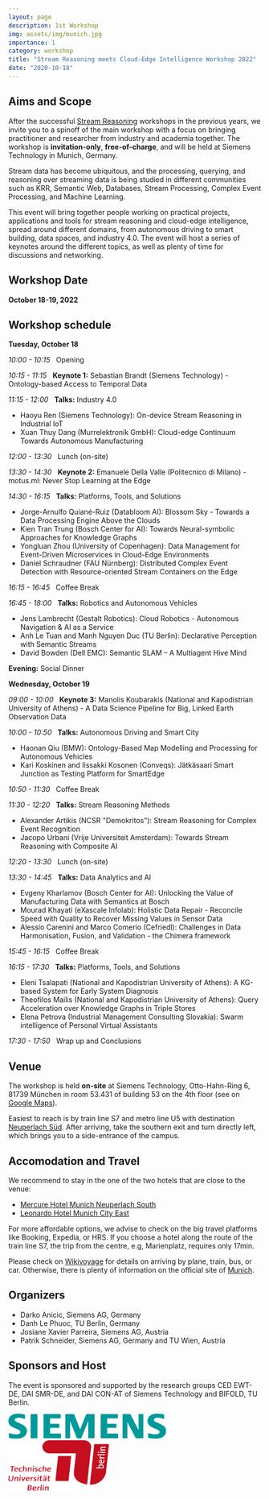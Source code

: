 ```yaml
---
layout: page
description: 1st Workshop
img: assets/img/munich.jpg
importance: 1
category: workshop
title: "Stream Reasoning meets Cloud-Edge Intelligence Workshop 2022"
date: "2020-10-18"
---
```


## Aims and Scope

  After the successful <a href="https://streamreasoning.org/events/">Stream Reasoning</a> workshops in the previous years,
  we invite you to a spinoff of the main workshop with a focus on
  bringing practitioner and researcher from industry and academia together.
  The workshop is **invitation-only**, **free-of-charge**, and will be held at Siemens
  Technology in Munich, Germany.

  Stream data has become ubiquitous, and the processing, querying, and reasoning over
  streaming data is being studied in different communities such as KRR, Semantic Web,
  Databases, Stream Processing, Complex Event Processing, and Machine Learning.

  This event will bring together people working on practical projects, applications and
  tools for stream reasoning and cloud-edge intelligence, spread around different domains,
  from autonomous driving to smart building, data spaces, and industry 4.0. The event will host a series
  of keynotes around the different topics, as well as plenty of time for
  discussions and networking.

## Workshop Date

**October 18-19, 2022**

## Workshop schedule

**Tuesday, October 18**
<br>

<em>10:00 - 10:15</em>  &nbsp; Opening

<em>10:15 - 11:15</em>  &nbsp; <span class="title-color"> **Keynote 1:** Sebastian Brandt (Siemens Technology) - Ontology-based Access to Temporal Data </span>
<br>

<em>11:15 - 12:00</em> &nbsp; **Talks:** Industry 4.0
- Haoyu Ren (Siemens Technology): On-device Stream Reasoning in Industrial IoT
- Xuan Thuy Dang (Murrelektronik GmbH): Cloud-edge Continuum Towards Autonomous Manufacturing

<em>12:00 - 13:30</em> &nbsp; Lunch (on-site)
<br>

<em>13:30 - 14:30</em> &nbsp; <span class="title-color"> **Keynote 2:** Emanuele Della Valle (Politecnico di Milano) - motus.ml: Never Stop Learning at the Edge </span>
<br>

<em>14:30 - 16:15</em> &nbsp; **Talks:** Platforms, Tools, and Solutions
- Jorge-Arnulfo Quiané-Ruiz (Databloom AI): Blossom Sky - Towards a Data Processing Engine Above the Clouds
- Kien Tran Trung (Bosch Center for AI): Towards Neural-symbolic Approaches for Knowledge Graphs
- Yongluan Zhou (University of Copenhagen): Data Management for Event-Driven Microservices in Cloud-Edge Environments
- Daniel Schraudner (FAU Nürnberg): Distributed Complex Event Detection with Resource-oriented Stream Containers on the Edge

<em>16:15 - 16:45</em> &nbsp; Coffee Break
<br>

<em>16:45 - 18:00</em> &nbsp; **Talks:** Robotics and Autonomous Vehicles
- Jens Lambrecht (Gestalt Robotics): Cloud Robotics - Autonomous Navigation & AI as a Service
- Anh Le Tuan and Manh Nguyen Duc (TU Berlin): Declarative Perception with Semantic Streams
- David Bowden (Dell EMC): Semantic SLAM – A Multiagent Hive Mind

<b>Evening:</b> Social Dinner
<br>

**Wednesday, October 19**
<br>

<em>09:00 - 10:00</em> &nbsp; <span class="title-color"> **Keynote 3:** Manolis Koubarakis (National and Kapodistrian University of Athens) - A Data Science Pipeline for Big, Linked Earth Observation Data</span>
<br>

<em>10:00 - 10:50</em> &nbsp; **Talks:** Autonomous Driving and Smart City
- Haonan Qiu (BMW): Ontology-Based Map Modelling and Processing for Autonomous Vehicles
- Kari Koskinen and Iissakki Kosonen (Conveqs): Jätkäsaari Smart Junction as Testing Platform for SmartEdge

<em>10:50 - 11:30</em> &nbsp; Coffee Break
<br>

<em>11:30 - 12:20</em> &nbsp; **Talks:** Stream Reasoning Methods
- Alexander Artikis (NCSR "Demokritos"): Stream Reasoning for Complex Event Recognition
- Jacopo Urbani (Vrije Universiteit Amsterdam): Towards Stream Reasoning with Composite AI

<em>12:20 - 13:30</em> &nbsp; Lunch (on-site)
<br>

<em>13:30 - 14:45</em> &nbsp; **Talks:** Data Analytics and AI
- Evgeny Kharlamov (Bosch Center for AI): Unlocking the Value of Manufacturing Data with Semantics at Bosch
- Mourad Khayati (eXascale Infolab): Holistic Data Repair - Reconcile Speed with Quality to Recover Missing Values in Sensor Data
- Alessio Carenini and Marco Comerio (Cefriedl): Challenges in Data Harmonisation, Fusion, and Validation - the Chimera framework

<em>15:45 - 16:15</em> &nbsp; Coffee Break
<br>

<em>16:15 - 17:30</em> &nbsp; **Talks:** Platforms, Tools, and Solutions
- Eleni Tsalapati (National and Kapodistrian University of Athens): A KG-based System for Early System Diagnosis
- Theofilos Mailis (National and Kapodistrian University of Athens): Query Acceleration over Knowledge Graphs in Triple Stores
- Elena Petrova (Industrial Management Consulting Slovakia): Swarm intelligence of Personal Virtual Assistants

<em>17:30 - 17:50</em> &nbsp; Wrap up and Conclusions


## Venue

The workshop is held **on-site** at Siemens Technology, Otto-Hahn-Ring 6, 81739 München
 in room 53.431 of building 53 on the 4th floor (see on <a href="https://goo.gl/maps/HSFvAvcAAqFojVFr5">Google Maps</a>).

Easiest to reach is by train line S7 and metro line U5 with destination
<a href="https://www.mvv-muenchen.de/plaene-bahnhoefe/bahnhofsinformation/station/neuperlach-sued/index.html">Neuperlach Süd</a>.
After arriving, take the southern exit and turn directly left, which brings you to a side-entrance of the campus.


## Accomodation and Travel


We recommend to stay in the one of the two hotels that are close to the venue:


- <a href="https://all.accor.com/hotel/0792/index.en.shtml">Mercure Hotel Munich Neuperlach South</a>
- <a href="https://www.leonardo-hotels.com/munich/leonardo-hotel-munich-city-east">Leonardo Hotel Munich City East</a>


For more affordable options, we advise to check on the big travel platforms like Booking, Expedia, or HRS.
If you choose a hotel along the route of the train line S7, the trip from the centre, e.g, Marienplatz,
requires only 17min.


Please check on <a href="https://en.wikivoyage.org/wiki/Munich">Wikivoyage</a> for details on
arriving by plane, train, bus, or car. Otherwise, there is plenty of information on the official site of
 <a href="https://www.munich.travel/en">Munich</a>.

## Organizers

- Darko Anicic, Siemens AG, Germany
- Danh Le Phuoc, TU Berlin, Germany
- Josiane Xavier Parreira, Siemens AG, Austria
- Patrik Schneider, Siemens AG, Germany and TU Wien, Austria


## Sponsors and Host

The event is sponsored and supported by the research groups CED EWT-DE, DAI SMR-DE, and DAI CON-AT of
Siemens Technology and BIFOLD, TU Berlin.

 <img src="/assets/img/siemens.png" alt="Logo Siemens" style="width:314px;height:50px;">
 <img src="/assets/img/tub.png" alt="Logo TU Berlin" style="width:200px;height:100px;">
